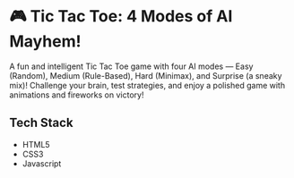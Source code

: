 # 🎮 Tic Tac Toe: 4 Modes of AI Mayhem!

A fun and intelligent Tic Tac Toe game with four AI modes — Easy (Random), Medium (Rule-Based), Hard (Minimax), and Surprise (a sneaky mix)! Challenge your brain, test strategies, and enjoy a polished game with animations and fireworks on victory!

## Tech Stack

- HTML5
- CSS3
- Javascript
